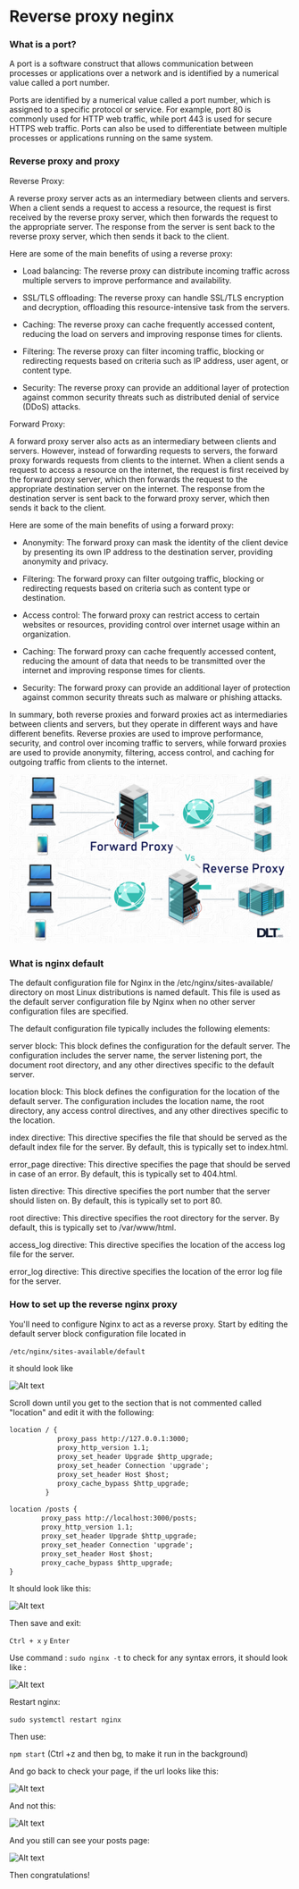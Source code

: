 # Reverse proxy neginx

### What is a port?

A port is a software construct that allows communication between processes or applications over a network and is identified by a numerical value called a port number.

Ports are identified by a numerical value called a port number, which is assigned to a specific protocol or service. For example, port 80 is commonly used for HTTP web traffic, while port 443 is used for secure HTTPS web traffic. Ports can also be used to differentiate between multiple processes or applications running on the same system.

### Reverse proxy and proxy


Reverse Proxy:

A reverse proxy server acts as an intermediary between clients and servers. When a client sends a request to access a resource, the request is first received by the reverse proxy server, which then forwards the request to the appropriate server. The response from the server is sent back to the reverse proxy server, which then sends it back to the client.

Here are some of the main benefits of using a reverse proxy:

- Load balancing: The reverse proxy can distribute incoming traffic across multiple servers to improve performance and availability.

- SSL/TLS offloading: The reverse proxy can handle SSL/TLS encryption and decryption, offloading this resource-intensive task from the servers.

- Caching: The reverse proxy can cache frequently accessed content, reducing the load on servers and improving response times for clients.

- Filtering: The reverse proxy can filter incoming traffic, blocking or redirecting requests based on criteria such as IP address, user agent, or content type.

- Security: The reverse proxy can provide an additional layer of protection against common security threats such as distributed denial of service (DDoS) attacks.

Forward Proxy:

A forward proxy server also acts as an intermediary between clients and servers. However, instead of forwarding requests to servers, the forward proxy forwards requests from clients to the internet. When a client sends a request to access a resource on the internet, the request is first received by the forward proxy server, which then forwards the request to the appropriate destination server on the internet. The response from the destination server is sent back to the forward proxy server, which then sends it back to the client.

Here are some of the main benefits of using a forward proxy:

- Anonymity: The forward proxy can mask the identity of the client device by presenting its own IP address to the destination server, providing anonymity and privacy.

- Filtering: The forward proxy can filter outgoing traffic, blocking or redirecting requests based on criteria such as content type or destination.

- Access control: The forward proxy can restrict access to certain websites or resources, providing control over internet usage within an organization.

- Caching: The forward proxy can cache frequently accessed content, reducing the amount of data that needs to be transmitted over the internet and improving response times for clients.

- Security: The forward proxy can provide an additional layer of protection against common security threats such as malware or phishing attacks.

In summary, both reverse proxies and forward proxies act as intermediaries between clients and servers, but they operate in different ways and have different benefits. Reverse proxies are used to improve performance, security, and control over incoming traffic to servers, while forward proxies are used to provide anonymity, filtering, access control, and caching for outgoing traffic from clients to the internet.

![Alt text](pics_for_md/forwardproxvsreverseprox.png)

### What is nginx default

The default configuration file for Nginx in the /etc/nginx/sites-available/ directory on most Linux distributions is named default. This file is used as the default server configuration file by Nginx when no other server configuration files are specified.

The default configuration file typically includes the following elements:

server block: This block defines the configuration for the default server. The configuration includes the server name, the server listening port, the document root directory, and any other directives specific to the default server.

location block: This block defines the configuration for the location of the default server. The configuration includes the location name, the root directory, any access control directives, and any other directives specific to the location.

index directive: This directive specifies the file that should be served as the default index file for the server. By default, this is typically set to index.html.

error_page directive: This directive specifies the page that should be served in case of an error. By default, this is typically set to 404.html.

listen directive: This directive specifies the port number that the server should listen on. By default, this is typically set to port 80.

root directive: This directive specifies the root directory for the server. By default, this is typically set to /var/www/html.

access_log directive: This directive specifies the location of the access log file for the server.

error_log directive: This directive specifies the location of the error log file for the server.

### How to set up the reverse nginx proxy

You'll need to configure Nginx to act as a reverse proxy. Start by editing the default server block configuration file located in 

```/etc/nginx/sites-available/default```

it should look like

![Alt text](pics_for_md/nano%20default%20ngin%20config.png)

Scroll down until you get to the section that is not commented called "location" and edit it with the following:

```
location / {
            proxy_pass http://127.0.0.1:3000;
            proxy_http_version 1.1;
            proxy_set_header Upgrade $http_upgrade;
            proxy_set_header Connection 'upgrade';
            proxy_set_header Host $host;
            proxy_cache_bypass $http_upgrade;
         }
```    
    location /posts {
            proxy_pass http://localhost:3000/posts;
            proxy_http_version 1.1;
            proxy_set_header Upgrade $http_upgrade;
            proxy_set_header Connection 'upgrade';
            proxy_set_header Host $host;
            proxy_cache_bypass $http_upgrade;
    }
    

It should look like this:

![Alt text](pics_for_md/location.png)

Then save and exit:

```Ctrl + x```
```y```
```Enter```

Use command : ```sudo nginx -t``` to check for any syntax errors, it should look like :

![Alt text](pics_for_md/syntax.png)

Restart nginx:

```sudo systemctl restart nginx```

Then use:

```npm start``` (Ctrl +z and then bg, to make it run in the background)

And go back to check your page, if the url looks like this:

![Alt text](pics_for_md/no3000.png)

And not this:

![Alt text](pics_for_md/with3000.png)

And you still can see your posts page:

![Alt text](pics_for_md/posts%20page.png)

Then congratulations!
